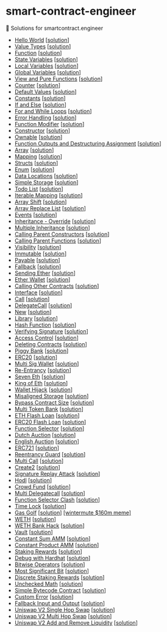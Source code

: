 # smart-contract-engineer

🦄 Solutions for smartcontract.engineer

- [Hello World](https://www.smartcontract.engineer/challenges/solidity-hello-world) [[solution](./HelloWorld.sol)]
- [Value Types](https://www.smartcontract.engineer/challenges/solidity-value-types) [[solution](./ValueTypes.sol)]
- [Function](https://www.smartcontract.engineer/challenges/solidity-function) [[solution](./FunctionIntro.sol)]
- [State Variables](https://www.smartcontract.engineer/challenges/solidity-state-variables) [[solution](./StateVariables.sol)]
- [Local Variables](https://www.smartcontract.engineer/challenges/solidity-local-variables) [[solution](./LocalVariables.sol)]
- [Global Variables](https://www.smartcontract.engineer/challenges/solidity-global-variables) [[solution](./GlobalVariables.sol)]
- [View and Pure Functions](https://www.smartcontract.engineer/challenges/solidity-view-and-pure-functions) [[solution](./ViewAndPureFunctions.sol)]
- [Counter](https://www.smartcontract.engineer/challenges/solidity-counter) [[solution](./Counter.sol)]
- [Default Values](https://www.smartcontract.engineer/challenges/solidity-default-values) [[solution](./DefaultValues.sol)]
- [Constants](https://www.smartcontract.engineer/challenges/solidity-constants) [[solution](./Constants.sol)]
- [If and Else](https://www.smartcontract.engineer/challenges/solidity-if-and-else) [[solution](./IfElse.sol)]
- [For and While Loops](https://www.smartcontract.engineer/challenges/solidity-for-and-while-loops) [[solution](./ForAndWhileLoops.sol)]
- [Error Handling](https://www.smartcontract.engineer/challenges/solidity-error-handling) [[solution](./ErrorHandling.sol)]
- [Function Modifier](https://www.smartcontract.engineer/challenges/solidity-function-modifier) [[solution](./FunctionModifier.sol)]
- [Constructor](https://www.smartcontract.engineer/challenges/solidity-constructor) [[solution](./ConstructorIntro.sol)]
- [Ownable](https://www.smartcontract.engineer/challenges/solidity-ownable) [[solution](./Ownable.sol)]
- [Function Outputs and Destructuring Assignment](https://www.smartcontract.engineer/challenges/solidity-function-outputs-and-destructuring-assignment) [[solution](./FunctionOutputs.sol)]
- [Array](https://www.smartcontract.engineer/challenges/solidity-array) [[solution](./ArrayBasic.sol)]
- [Mapping](https://www.smartcontract.engineer/challenges/solidity-mapping) [[solution](./MappingBasic.sol)]
- [Structs](https://www.smartcontract.engineer/challenges/solidity-structs) [[solution](./StructExamples.sol)]
- [Enum](https://www.smartcontract.engineer/challenges/solidity-enum) [[solution](./EnumExamples.sol)]
- [Data Locations](https://www.smartcontract.engineer/challenges/solidity-data-locations) [[solution](./DataLocations.sol)]
- [Simple Storage](https://www.smartcontract.engineer/challenges/solidity-simple-storage) [[solution](./SimpleStorage.sol)]
- [Todo List](https://www.smartcontract.engineer/challenges/solidity-todo-list) [[solution](./TodoList.sol)]
- [Iterable Mapping](https://www.smartcontract.engineer/challenges/solidity-iterable-mapping) [[solution](./IterableMapping.sol)]
- [Array Shift](https://www.smartcontract.engineer/challenges/solidity-array-shift) [[solution](./ArrayShift.sol)]
- [Array Replace List](https://www.smartcontract.engineer/challenges/solidity-array-replace-last) [[solution](./ArrayReplaceLast.sol)]
- [Events](https://www.smartcontract.engineer/challenges/solidity-events) [[solution](./Event.sol)]
- [Inheritance - Override](https://www.smartcontract.engineer/challenges/solidity-inheritance-override) [[solution](./InheritanceOverride.sol)]
- [Multiple Inheritance](https://www.smartcontract.engineer/challenges/solidity-multiple-inheritance) [[solution](./MultipleInheritance.sol)]
- [Calling Parent Constructors](https://www.smartcontract.engineer/challenges/solidity-calling-parent-constructors) [[solution](./CallingParentConstructors.sol)]
- [Calling Parent Functions](https://www.smartcontract.engineer/challenges/solidity-calling-parent-functions) [[solution](./CallingParentFunctions.sol)]
- [Visibility](https://www.smartcontract.engineer/challenges/solidity-visibility) [[solution](./Visibility.sol)]
- [Immutable](https://www.smartcontract.engineer/challenges/solidity-immutable) [[solution](./Immutable.sol)]
- [Payable](https://www.smartcontract.engineer/challenges/solidity-payable) [[solution](./Payable.sol)]
- [Fallback](https://www.smartcontract.engineer/challenges/solidity-fallback) [[solution](./Fallback.sol)]
- [Sending Ether](https://www.smartcontract.engineer/challenges/solidity-sending-ether) [[solution](./SendEther.sol)]
- [Ether Wallet](https://www.smartcontract.engineer/challenges/solidity-ether-wallet) [[solution](./EtherWallet.sol)]
- [Calling Other Contracts](https://www.smartcontract.engineer/challenges/solidity-calling-other-contracts) [[solution](./CallingOtherContracts)]
- [Interface](https://www.smartcontract.engineer/challenges/solidity-interface) [[solution](./Interface.sol)]
- [Call](https://www.smartcontract.engineer/challenges/solidity-call) [[solution](./Call)]
- [DelegateCall](https://www.smartcontract.engineer/challenges/solidity-delegatecall) [[solution](./DelegateCall)]
- [New](https://www.smartcontract.engineer/challenges/solidity-new) [[solution](./New)]
- [Library](https://www.smartcontract.engineer/challenges/solidity-library) [[solution](./Library.sol)]
- [Hash Function](https://www.smartcontract.engineer/challenges/solidity-hash-function) [[solution](./HashFunc.sol)]
- [Verifying Signature](https://www.smartcontract.engineer/challenges/solidity-verifying-signature) [[solution](./VerifySig.sol)]
- [Access Control](https://www.smartcontract.engineer/challenges/solidity-access-control) [[solution](./AccessControl.sol)]
- [Deleting Contracts](https://www.smartcontract.engineer/challenges/solidity-deleting-contracts) [[solution](./Kill.sol)]
- [Piggy Bank](https://www.smartcontract.engineer/challenges/solidity-piggy-bank) [[solution](./PiggyBank.sol)]
- [ERC20](https://www.smartcontract.engineer/challenges/solidity-erc20) [[solution](./ERC20)]
- [Multi Sig Wallet](https://www.smartcontract.engineer/challenges/solidity-multi-sig-wallet) [[solution](./MultiSigWallet.sol)]
- [Re-Entrancy](https://www.smartcontract.engineer/challenges/solidity-re-entrancy) [[solution](./Re-Entrancy)]
- [Seven Eth](https://www.smartcontract.engineer/challenges/solidity-seven-eth) [[solution](./SevenEth)]
- [King of Eth](https://www.smartcontract.engineer/challenges/solidity-king-of-eth) [[solution](./KingOfEth)]
- [Wallet Hijack](https://www.smartcontract.engineer/challenges/solidity-wallet-hijack) [[solution](./WalletHijack)]
- [Misaligned Storage](https://www.smartcontract.engineer/challenges/solidity-misaligned-storage) [[solution](./MisalignedStorage)]
- [Bypass Contract Size](https://www.smartcontract.engineer/challenges/solidity-bypass-contract-size) [[solution](./BypassContractSize)]
- [Multi Token Bank](https://www.smartcontract.engineer/challenges/solidity-multi-token-bank) [[solution](./MultiTokenBank)]
- [ETH Flash Loan](https://www.smartcontract.engineer/challenges/solidity-eth-flash-loan) [[solution](./EthLendingPool)]
- [ERC20 Flash Loan](https://www.smartcontract.engineer/challenges/solidity-erc20-flash-loan) [[solution](./LendingPool)]
- [Function Selector](https://www.smartcontract.engineer/challenges/solidity-function-selector) [[solution](./FunctionSelector)]
- [Dutch Auction](https://www.smartcontract.engineer/challenges/solidity-dutch-auction) [[solution](./DutchAuction.sol)]
- [English Auction](https://www.smartcontract.engineer/challenges/solidity-english-auction) [[solution](./EnglishAuction.sol)]
- [ERC721](https://www.smartcontract.engineer/challenges/solidity-erc721) [[solution](./ERC721)]
- [Reentrancy Guard](https://www.smartcontract.engineer/challenges/solidity-reentrancy-guard) [[solution](./ReentrancyGuard)]
- [Multi Call](https://www.smartcontract.engineer/challenges/solidity-multi-call) [[solution](./MultiCall)]
- [Create2](https://www.smartcontract.engineer/challenges/solidity-create2) [[solution](./Create2)]
- [Signature Replay Attack](https://www.smartcontract.engineer/challenges/solidity-signature-replay-attack) [[solution](./SignatureReplayAttack)]
- [Hodl](https://www.smartcontract.engineer/challenges/solidity-hodl) [[solution](./Hodl.sol)]
- [Crowd Fund](https://www.smartcontract.engineer/challenges/solidity-crowd-fund) [[solution](./CrowdFund)]
- [Multi Delegatecall](https://www.smartcontract.engineer/challenges/solidity-multi-delegatecall) [[solution](./MultiDelegatecall.sol)]
- [Function Selector Clash](https://www.smartcontract.engineer/challenges/solidity-function-selector-clash) [[solution](./FunctionSelectorClash)]
- [Time Lock](https://www.smartcontract.engineer/challenges/solidity-time-lock) [[solution](./TimeLock)]
- [Gas Golf](https://www.smartcontract.engineer/challenges/solidity-gas-golf) [[solution](./GasGolf.sol)] [[wintermute $160m meme]](https://twitter.com/EvgenyGaevoy/status/1572329156142157825)
- [WETH](https://www.smartcontract.engineer/challenges/solidity-weth) [[solution](./WETH)]
- [WETH Bank Hack](https://www.smartcontract.engineer/challenges/solidity-weth-bank-hack) [[solution](./WETHBankHack)]
- [Vault](https://www.smartcontract.engineer/challenges/solidity-vault) [[solution](./Vault.sol)]
- [Constant Sum AMM](https://www.smartcontract.engineer/challenges/solidity-constant-sum-amm) [[solution](./ConstantSumAMM)]
- [Constant Product AMM](https://www.smartcontract.engineer/challenges/solidity-constant-product-amm) [[solution](./ConstantProductAMM)]
- [Staking Rewards](https://www.smartcontract.engineer/challenges/solidity-staking-rewards) [[solution](./StakingRewards)]
- [Debug with Hardhat](https://www.smartcontract.engineer/challenges/solidity-debug-with-hardhat) [[solution](./DebugWithHardhat.sol)]
- [Bitwise Operators](https://www.smartcontract.engineer/challenges/solidity-bitwise-operators) [[solution](./BitwiseOps.sol)]
- [Most Significant Bit](https://www.smartcontract.engineer/challenges/solidity-most-significant-bit) [[solution](./MostSignificantBit.sol)]
- [Discrete Staking Rewards](https://www.smartcontract.engineer/challenges/solidity-discrete-staking-rewards) [[solution](./DiscreteStakingRewards)]
- [Unchecked Math](https://www.smartcontract.engineer/challenges/solidity-unchecked-math) [[solution](./UncheckedMath.sol)]
- [Simple Bytecode Contract](https://www.smartcontract.engineer/challenges/solidity-simple-bytecode-contract) [[solution](./SimpleBytecodeContract.sol)]
- [Custom Error](https://www.smartcontract.engineer/challenges/solidity-custom-error) [[solution](./CustomError.sol)]
- [Fallback Input and Output](https://www.smartcontract.engineer/challenges/solidity-fallback-input-and-output) [[solution](./FallbackInputOutput.sol)]
- [Uniswap V2 Single Hop Swap](https://www.smartcontract.engineer/challenges/uniswap-v2-uniswap-v2-single-hop-swap) [[solution](./UniswapV2SingleHopSwap)]
- [Uniswap V2 Multi Hop Swap](https://www.smartcontract.engineer/challenges/uniswap-v2-uniswap-v2-multi-hop-swap) [[solution](./UniswapV2MultiHopSwap)]
- [Uniswap V2 Add and Remove Liquidity](https://www.smartcontract.engineer/challenges/uniswap-v2-uniswap-v2-add-and-remove-liquidity) [[solution](./UniswapV2Liquidity)]
